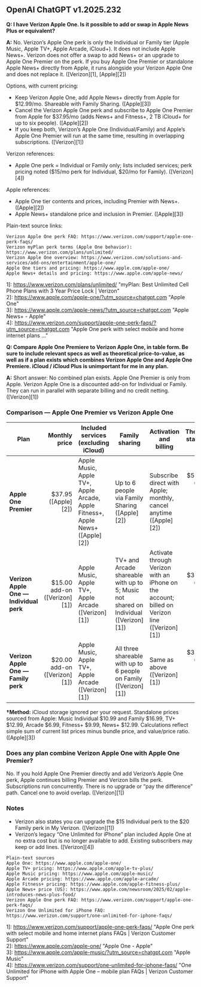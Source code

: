 ## OpenAI ChatGPT v1.2025.232 

**Q: I have Verizon Apple One. Is it possible to add or swap in Apple News Plus or equivalent?**

**A:** No. Verizon’s Apple One perk is only the Individual or Family tier (Apple Music, Apple TV+, Apple Arcade, iCloud+). It does not include Apple News+. Verizon does not offer a swap to add News+ or an upgrade to Apple One Premier on the perk. If you buy Apple One Premier or standalone Apple News+ directly from Apple, it runs alongside your Verizon Apple One and does not replace it. ([Verizon][1], [Apple][2])

Options, with current pricing:

* Keep Verizon Apple One, add Apple News+ directly from Apple for \$12.99/mo. Shareable with Family Sharing. ([Apple][3])
* Cancel the Verizon Apple One perk and subscribe to Apple One Premier from Apple for \$37.95/mo (adds News+ and Fitness+, 2 TB iCloud+ for up to six people). ([Apple][2])
* If you keep both, Verizon’s Apple One (Individual/Family) and Apple’s Apple One Premier will run at the same time, resulting in overlapping subscriptions. ([Verizon][1])

Verizon references:

* Apple One perk = Individual or Family only; lists included services; perk pricing noted (\$15/mo perk for Individual, \$20/mo for Family). ([Verizon][4])

Apple references:

* Apple One tier contents and prices, including Premier with News+. ([Apple][2])
* Apple News+ standalone price and inclusion in Premier. ([Apple][3])

Plain-text source links:

```
Verizon Apple One perk FAQ: https://www.verizon.com/support/apple-one-perk-faqs/
Verizon myPlan perk terms (Apple One behavior): https://www.verizon.com/plans/unlimited/
Verizon Apple One overview: https://www.verizon.com/solutions-and-services/add-ons/entertainment/apple-one/
Apple One tiers and pricing: https://www.apple.com/apple-one/
Apple News+ details and pricing: https://www.apple.com/apple-news/
```

1]: https://www.verizon.com/plans/unlimited/ "myPlan: Best Unlimited Cell Phone Plans with 3 Year Price Lock | Verizon"    
2]: https://www.apple.com/apple-one/?utm_source=chatgpt.com "Apple One"  
3]: https://www.apple.com/apple-news/?utm_source=chatgpt.com "Apple News+ - Apple"  
4]: https://www.verizon.com/support/apple-one-perk-faqs/?utm_source=chatgpt.com "Apple One perk with select mobile and home internet plans ..."  

**Q: Compare Apple One Premiere to Verizon Apple One, in table form. Be sure to include relevant specs as well as theoretical price-to-value, as well as if a plan exists which combines Verizon Apple One and Apple One Premiere. iCloud / iCloud Plus is unimportant for me in any plan.**

**A:** Short answer: No combined plan exists. Apple One Premier is only from Apple. Verizon Apple One is a discounted add-on for Individual or Family. They can run in parallel with separate billing and no credit netting. ([Verizon][1])

### Comparison — Apple One Premier vs Verizon Apple One

| Plan                                    |                 Monthly price | Included services (excluding iCloud)                                           | Family sharing                                                                       | Activation and billing                                                                        |                                 Theoretical standalone value† | Bundle savings vs standalone† | Price-to-value index† |
| --------------------------------------- | ----------------------------: | ------------------------------------------------------------------------------ | ------------------------------------------------------------------------------------ | --------------------------------------------------------------------------------------------- | ------------------------------------------------------------: | ----------------------------: | --------------------: |
| **Apple One Premier**                   |          \$37.95 ([Apple][2]) | Apple Music, Apple TV+, Apple Arcade, Apple Fitness+, Apple News+ ([Apple][2]) | Up to 6 people via Family Sharing ([Apple][2])                                       | Subscribe direct with Apple; monthly, cancel anytime ([Apple][2])                             | \$53.95/mo (10.99 + 12.99 + 6.99 + 9.99 + 12.99) ([Apple][3]) |                    \$16.00/mo |                1.422× |
| **Verizon Apple One — Individual perk** | \$15.00 add-on ([Verizon][1]) | Apple Music, Apple TV+, Apple Arcade ([Verizon][1])                            | TV+ and Arcade shareable with up to 5; Music not shared on Individual ([Verizon][1]) | Activate through Verizon with an iPhone on the account; billed on Verizon line ([Verizon][1]) |                \$30.97/mo (10.99 + 12.99 + 6.99) ([Apple][3]) |                    \$15.97/mo |                2.065× |
| **Verizon Apple One — Family perk**     | \$20.00 add-on ([Verizon][1]) | Apple Music, Apple TV+, Apple Arcade ([Verizon][1])                            | All three shareable with up to 6 people on Family ([Verizon][1])                     | Same as above ([Verizon][1])                                                                  |                \$36.97/mo (16.99 + 12.99 + 6.99) ([Apple][3]) |                    \$16.97/mo |                1.849× |

**†Method:** iCloud storage ignored per your request. Standalone prices sourced from Apple: Music Individual \$10.99 and Family \$16.99, TV+ \$12.99, Arcade \$6.99, Fitness+ \$9.99, News+ \$12.99. Calculations reflect simple sum of current list prices minus bundle price, and value/price ratio. ([Apple][3])

### Does any plan combine Verizon Apple One with Apple One Premier?

No. If you hold Apple One Premier directly and add Verizon’s Apple One perk, Apple continues billing Premier and Verizon bills the perk. Subscriptions run concurrently. There is no upgrade or “pay the difference” path. Cancel one to avoid overlap. ([Verizon][1])

### Notes

* Verizon also states you can upgrade the \$15 Individual perk to the \$20 Family perk in My Verizon. ([Verizon][1])
* Verizon’s legacy “One Unlimited for iPhone” plan included Apple One at no extra cost but is no longer available to add. Existing subscribers may keep or add lines. ([Verizon][4])

```
Plain-text sources
Apple One: https://www.apple.com/apple-one/
Apple TV+ pricing: https://www.apple.com/apple-tv-plus/
Apple Music pricing: https://www.apple.com/apple-music/
Apple Arcade pricing: https://www.apple.com/apple-arcade/
Apple Fitness+ pricing: https://www.apple.com/apple-fitness-plus/
Apple News+ price (US): https://www.apple.com/newsroom/2025/02/apple-introduces-news-plus-food/
Verizon Apple One perk FAQ: https://www.verizon.com/support/apple-one-perk-faqs/
Verizon One Unlimited for iPhone FAQ: https://www.verizon.com/support/one-unlimited-for-iphone-faqs/
```

1]: https://www.verizon.com/support/apple-one-perk-faqs/ "Apple One perk with select mobile and home internet plans FAQs | Verizon Customer Support"  
2]: https://www.apple.com/apple-one/ "Apple One - Apple"  
3]: https://www.apple.com/apple-music/?utm_source=chatgpt.com "Apple Music"  
4]: https://www.verizon.com/support/one-unlimited-for-iphone-faqs/ "One Unlimited for iPhone with Apple One – mobile plan FAQs | Verizon Customer Support"  
